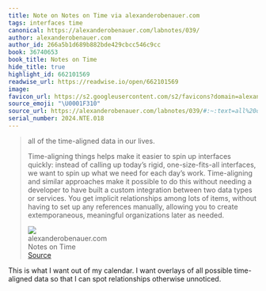 ```yaml
---
title: Note on Notes on Time via alexanderobenauer.com
tags: interfaces time
canonical: https://alexanderobenauer.com/labnotes/039/
author: alexanderobenauer.com
author_id: 266a5b1d689b882bde429cbcc546c9cc
book: 36740653
book_title: Notes on Time
hide_title: true
highlight_id: 662101569
readwise_url: https://readwise.io/open/662101569
image:
favicon_url: https://s2.googleusercontent.com/s2/favicons?domain=alexanderobenauer.com
source_emoji: "\U0001F310"
source_url: https://alexanderobenauer.com/labnotes/039/#:~:text=all%20of%20the,later%20as%20needed.
serial_number: 2024.NTE.018
---
```

> all of the time-aligned data in our lives.
> 
> Time-aligning things helps make it easier to spin up interfaces quickly: instead of calling up today’s rigid, one-size-fits-all interfaces, we want to spin up what we need for each day’s work. Time-aligning and similar approaches make it possible to do this without needing a developer to have built a custom integration between two data types or services. You get implicit relationships among lots of items, without having to set up any references manually, allowing you to create extemporaneous, meaningful organizations later as needed.
> <div class="quoteback-footer"><div class="quoteback-avatar"><img class="mini-favicon" src="https://s2.googleusercontent.com/s2/favicons?domain=alexanderobenauer.com"></div><div class="quoteback-metadata"><div class="metadata-inner"><span style="display:none">FROM:</span><div aria-label="alexanderobenauer.com" class="quoteback-author"> alexanderobenauer.com</div><div aria-label="Notes on Time" class="quoteback-title"> Notes on Time</div></div></div><div class="quoteback-backlink"><a target="_blank" aria-label="go to the full text of this quotation" rel="noopener" href="https://alexanderobenauer.com/labnotes/039/#:~:text=all%20of%20the,later%20as%20needed." class="quoteback-arrow"> Source</a></div></div>

This is what I want out of my calendar. I want overlays of all possible time-aligned data so that I can spot relationships otherwise unnoticed. 